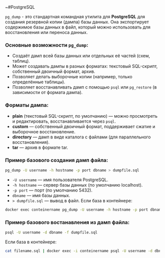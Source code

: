~#PostgreSQL 

`pg_dump` - это стандартная командная утилита для **PostgreSQL** для создания резервной копии (дампа) базы данных. Она экспортирует содержимое базы данных в файл, который можно использовать для восстановления или переноса данных.
### Основные возможности `pg_dump`:
- Создаёт дамп всей базы данных или отдельных её частей (схем, таблиц).
- Может создавать дампы в разных форматах: текстовый SQL-скрипт, собственный двоичный формат, архив.
- Позволяет делать выборочные копии (например, только определённые таблицы).
- Позволяет восстанавливать дамп с помощью `psql` или `pg_restore` (в зависимости от формата дампа).

### Форматы дампа:
- **plain** (текстовый SQL-скрипт, по умолчанию) — можно просмотреть и редактировать, восстанавливается через `psql`.
- **custom** — собственный двоичный формат, поддерживает сжатие и выборочное восстановление.
- **directory** — дамп в виде каталога с файлами (для параллельного восстановления).
- **tar** — архив в формате tar.

### Пример базового создания дамп файла:
```bash
pg_dump -U username -h hostname -p port dbname > dumpfile.sql
```
- `-U username` — имя пользователя PostgreSQL.
- `-h hostname` — сервер базы данных (по умолчанию localhost).
- `-p port` — порт (по умолчанию 5432).
- `dbname` — имя базы данных.
- `> dumpfile.sql` — вывод в файл.
Если база в контейнере:
```bash
docker exec conteinername pg_dump -U username -h hostname -p port dbname > filename.sql
```
### Пример базового востанавления из дамп файла:
```bash
psql -U username -d dbname -f dumpfile.sql
```
Если база в контейнере:
```bash
cat filename.sql | docker exec -i conteinername psql -U username -d dbname
```